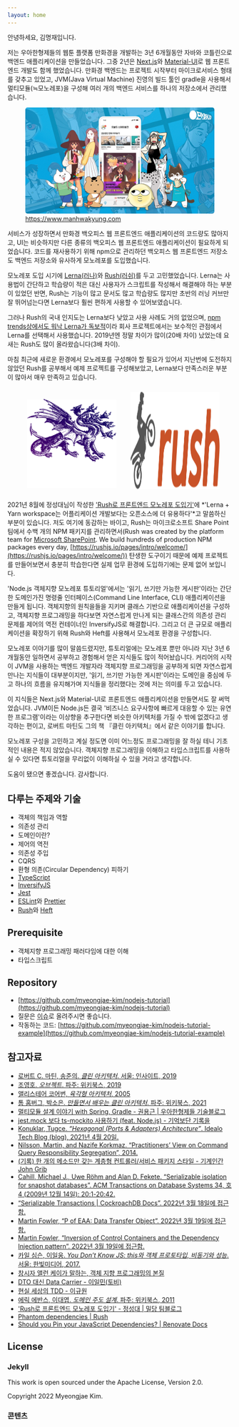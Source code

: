 ```yaml
---
layout: home
---
```


안녕하세요, 김명재입니다.

저는 우아한형제들의 웹툰 플랫폼 만화경을 개발하는 3년 6개월동안 자바와 코틀린으로 백엔드 애플리케이션을 만들었습니다. 그중 2년은
[Next.js](https://nextjs.org)와 [Material-UI](https://mui.com)로 웹 프론트엔드 개발도 함께 했었습니다. 만화경 백엔드는 프로젝트 시작부터
마이크로서비스 형태를 갖추고 있었고, JVM(Java Virtual Machine) 진영의 빌드 툴인 gradle을 사용해서 멀티모듈(≒모노레포)을 구성해 여러 개의 백엔드
서비스를 하나의 저장소에서 관리했습니다.

<figure>
    <a href="https://www.manhwakyung.com" target="_blank">
        <img alt="Dependency Graph" src="/res/manhwakyung.jpg" style="border-radius: 5px"/>
    </a>
    <figcaption>
        <a href="https://www.manhwakyung.com" target="_blank">https://www.manhwakyung.com</a>
    </figcaption>
</figure>

서비스가 성장하면서 만화경 백오피스 웹 프론트엔드 애플리케이션의 코드량도 많아지고, UI는 비슷하지만 다른 종류의 백오피스 웹 프론트엔드 애플리케이션이 필요하게
되었습니다. 코드를 재사용하기 위해 npm으로 관리하던 백오피스 웹 프론트엔드 저장소도 백엔드 저장소와 유사하게 모노레포를 도입했습니다.

모노레포 도입 시기에 [Lerna(러나)](https://lerna.js.org)와 [Rush(러쉬)](https://rushjs.io)를 두고 고민했었습니다. Lerna는 사용법이
간단하고 학습량이 적은 대신 사용자가 스크립트를 작성해서 해결해야 하는 부분이 있었던 반면, Rush는 기능이 많고 문서도 많고 학습량도 많지만 초반의 러닝 커브만
잘 뛰어넘는다면 Lerna보다 훨씬 편하게 사용할 수 있어보였습니다.

그러나 Rush의 국내 인지도는 Lerna보다 낮았고 사용 사례도 거의 없었으며,
[npm trends상에서도 워낙 Lerna가 독보적](https://www.npmtrends.com/@microsoft/rush-vs-lerna)이라 회사 프로젝트에서는 보수적인
관점에서 Lerna를 선택해서 사용했습니다. 2019년엔 정말 차이가 많이(20배 차이) 났었는데 요새는 Rush도 많이 올라왔습니다(3배 차이).

마침 최근에 새로운 환경에서 모노레포를 구성해야 할 필요가 있어서 지난번에 도전하지 않았던 Rush를 공부해서 예제 프로젝트를 구성해보았고, Lerna보다
만족스러운 부분이 많아서 매우 만족하고 있습니다.

<div style="display: flex; justify-content: center; margin: 16px">
    <div class="lerna-logo-background" style="border-radius: 5px; padding: 16px 16px 0 16px; margin: 8px">
        <img alt="Lerna logo" src="/res/lerna.svg" width="200px">
    </div>
    <div style="display: inline-flex; margin: 8px">
        <img alt="Rush logo" src="/res/rush.svg" width="200px">
    </div>
</div>

2021년 8월에 정성대님이 작성한 ['Rush로 프론트엔드 모노레포 도입기'](https://medium.com/mildang/rush로-프론트엔드-모노레포-도입기-5da0c5bc9b30)에
*'Lerna + Yarn workspace는 어플리케이션 개발보다는 오픈소스에 더 유용하다'*고 말씀하신 부분이 있습니다. 저도 여기에 동감하는 바이고, Rush는
마이크로소프트 Share Point 팀에서 수백 개의 NPM 패키지를 관리하면서(Rush was created by the platform team for
[Microsoft SharePoint](http://aka.ms/spfx). We build hundreds of production NPM packages every day,
[https://rushjs.io/pages/intro/welcome/](https://rushjs.io/pages/intro/welcome/)) 탄생한 도구이기 때문에 예제 프로젝트를 만들어보면서
충분히 학습한다면 실제 업무 환경에 도입하기에는 문제 없어 보입니다.

'Node.js 객체지향 모노레포 튜토리얼'에서는 '읽기, 쓰기만 가능한 게시판'이라는 간단한 도메인가진 명령줄 인터페이스(Command Line Interface, CLI)
애플리케이션을 만들게 됩니다. 객체지향의 원칙을들을 지키며 클래스 기반으로 애플리케이션을 구성하고, 객체지향 프로그래밍을 하다보면 자연스럽게 만나게 되는
클래스간의 의존성 관리 문제를 제어의 역전 컨테이너인 InversifyJS로 해결합니다. 그리고 더 큰 규모로 애플리케이션을 확장하기 위해 Rush와 Heft를 사용해서
모노레포 환경을 구성합니다.

모노레포 이야기를 많이 말씀드렸지만, 튜토리얼에는 모노레포 뿐만 아니라 지난 3년 6개월동안 일하면서 공부하고 경험해서 얻은 지식들도 많이 적어놨습니다.
커리어의 시작이 JVM을 사용하는 백엔드 개발자라 객체지향 프로그래밍을 공부하게 되면 자연스럽게 만나는 지식들이 대부분이지만, '읽기, 쓰기만 가능한 게시판'이라는
도메인을 중심에 두고 하나의 흐름을 유지해가며 지식들을 정리했다는 것에 저는 의미를 두고 있습니다.

이 지식들은 Next.js와 Material-UI로 프론트엔드 애플리케이션을 만들면서도 잘 써먹었습니다. JVM이든 Node.js든 결국 '비즈니스 요구사항에 빠르게 대응할
수 있는 유연한 프로그램'이라는 이상향을 추구한다면 비슷한 아키텍처를 가질 수 밖에 없겠다고 생각하는 편이고, 로버트 마틴도 그의 책 『클린 아키텍처』에서 같은
이야기를 합니다.

모노레포 구성을 고민하고 계실 정도면 이미 어느정도 프로그래밍을 잘 하실 테니 기초적인 내용은 적지 않았습니다. 객체지향 프로그래밍을 이해하고 타입스크립트를
사용하실 수 있다면 튜토리얼을 무리없이 이해하실 수 있을 거라고 생각합니다.

도움이 됐으면 좋겠습니다. 감사합니다.

## 다루는 주제와 기술

- 객체의 책임과 역할
- 의존성 관리
- 도메인이란?
- 제어의 역전
- 의존성 주입
- CQRS
- 환형 의존(Circular Dependency) 피하기
- [TypeScript](https://www.typescriptlang.org)
- [InversifyJS](https://inversify.io)
- [Jest](https://jestjs.io)
- [ESLint](https://eslint.org)와 [Prettier](https://prettier.io)
- [Rush](https://rushjs.io)와 [Heft](https://rushstack.io/pages/heft/overview/)

## Prerequisite

- 객체지향 프로그래밍 패러다임에 대한 이해
- 타입스크립트

## Repository

- [https://github.com/myeongjae-kim/nodejs-tutorial](https://github.com/myeongjae-kim/nodejs-tutorial)
- 질문은 [이슈](https://github.com/myeongjae-kim/nodejs-tutorial/issues)로 올려주시면 좋습니다.
- 작동하는 코드: [https://github.com/myeongjae-kim/nodejs-tutorial-example](https://github.com/myeongjae-kim/nodejs-tutorial-example)

## 참고자료

- [로버트 C. 마틴, 송준의. _클린 아키텍처_. 서울: 인사이트, 2019](http://ebook.insightbook.co.kr/book/69)
- [조영호. _오브젝트_. 파주: 위키북스, 2019](https://wikibook.co.kr/object/)
- [앨리스테어 코어번, _육각형 아키텍처_, 2005](https://web.archive.org/web/20060711221010/http://alistair.cockburn.us:80/index.php/Hexagonal_architecture#Use_Cases_And_The_Application_Boundary)
- [톰 홈버그, 박소은. _만들면서 배우는 클린 아키텍처_. 파주: 위키북스, 2021](https://wikibook.co.kr/clean-architecture/)
- [멀티모듈 설계 이야기 with Spring, Gradle - 권용근 \| 우아한형제들 기술블로그](https://techblog.woowahan.com/2637/)
- [jest.mock 보다 ts-mockito 사용하기 (feat. Node.js) - 기억보단 기록을](https://jojoldu.tistory.com/638)
- [Konuklar, Tugce. _“Hexagonal (Ports & Adapters) Architecture”_. Idealo Tech Blog (blog), 2021년 4월 20일.](https://medium.com/idealo-tech-blog/hexagonal-ports-adapters-architecture-e3617bcf00a0#8ad5)
- [Nilsson, Martin, and Nazife Korkmaz. “Practitioners’ View on Command Query Responsibility Segregation”, 2014.](http://lup.lub.lu.se/student-papers/record/4864802)
- [(기록) 한 개의 메소드만 갖는 계층형 컨트롤러/서비스 패키지 스타일 - 기계인간 John Grib](https://johngrib.github.io/wiki/article/hierarchical-controller-package-structure/#단-하나의-메소드를-제공하는-클래스로-srp를-준수하자)
- [Cahill, Michael J., Uwe Röhm and Alan D. Fekete. “Serializable isolation for snapshot databases”. ACM Transactions on Database Systems 34, 호 4 (2009년 12월 14일): 20:1-20:42. ](https://doi.org/10.1145/1620585.1620587)
- [“Serializable Transactions \| CockroachDB Docs”. 2022년 3월 18일에 접근함.](https://www.cockroachlabs.com/docs/stable/demo-serializable.html)
- [Martin Fowler, “P of EAA: Data Transfer Object”. 2022년 3월 19일에 접근함.](https://martinfowler.com/eaaCatalog/dataTransferObject.html)
- [Martin Fowler, “Inversion of Control Containers and the Dependency Injection pattern”. 2022년 3월 19일에 접근함.](https://martinfowler.com/articles/injection.html)
- [카일 심슨, 이일웅. _You Don’t Know JS: this와 객체 프로토타입, 비동기와 성능_. 서울: 한빛미디어, 2017.](https://www.hanbit.co.kr/store/books/look.php?p_code=B7156943021)
- [창시자 앨런 케이가 말하는, 객체 지향 프로그래밍의 본질](https://velog.io/@eddy_song/alan-kay-OOP)
- [DTO 대신 Data Carrier - 이일민(토비)](https://www.facebook.com/tobyilee/posts/10222914608868299)
- [현실 세상의 TDD - 이규원](https://gyuwon.github.io/blog/2019/07/22/tdd-in-real-world.html)
- [에릭 에반스, 이대엽. _도메인 주도 설계_. 파주: 위키북스, 2011](https://wikibook.co.kr/domain-driven-design/)
- ['Rush로 프론트엔드 모노레포 도입기' - 정성대 \| 밀당 팀블로그](https://medium.com/mildang/rush로-프론트엔드-모노레포-도입기-5da0c5bc9b30)
- [Phantom dependencies \| Rush](https://rushjs.io/pages/advanced/phantom_deps/)
- [Should you Pin your JavaScript Dependencies? \| Renovate Docs](https://docs.renovatebot.com/dependency-pinning/)

## License

### Jekyll

This work is open sourced under the Apache License, Version 2.0.

Copyright 2022 Myeongjae Kim.

### 콘텐츠
